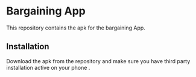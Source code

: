# Bargaining App

This repository contains the apk for the bargaining App.

## Installation 

Download the apk from the repository and make sure you have third party installation active on your phone .
